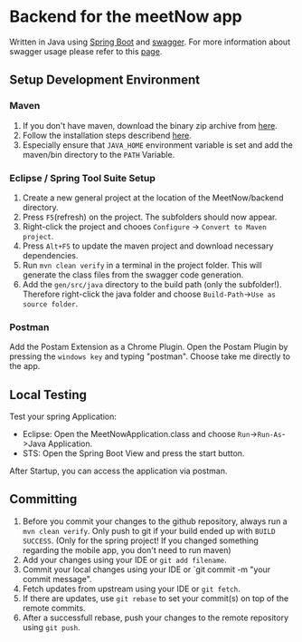 # Backend for the meetNow app
Written in Java using [Spring Boot](https://projects.spring.io/spring-boot) and [swagger](http://swagger.io/). For more information about swagger 
usage please refer to this [page](/src/main/resources/README.md).

## Setup Development Environment
### Maven
1. If you don't have maven, download the binary zip archive from [here](https://maven.apache.org/download.cgi).
2. Follow the installation steps describend [here](https://maven.apache.org/install.html).
3. Especially ensure that `JAVA_HOME` environment variable is set and add the maven/bin directory to the `PATH` Variable.

### Eclipse / Spring Tool Suite Setup
1. Create a new general project at the location of the MeetNow/backend directory.
2. Press `F5`(refresh) on the project. The subfolders should now appear.
3. Right-click the project and chooes `Configure` -> `Convert to Maven project`.
4. Press `Alt+F5` to update the maven project and download necessary dependencies.
5. Run `mvn clean verify` in a terminal in the project folder. This will generate the class files from the swagger code generation.
6. Add the `gen/src/java` directory to the build path (only the subfolder!). Therefore right-click the java folder and choose 
`Build-Path`->`Use as source folder`.

### Postman
Add the Postam Extension as a Chrome Plugin.
Open the Postam Plugin by pressing the `windows key` and typing "postman". Choose take me directly to the app.

## Local Testing
Test your spring Application:
- Eclipse: Open the MeetNowApplication.class and choose `Run`->`Run-As`->Java Application.
- STS: Open the Spring Boot View and press the start button.

After Startup, you can access the application via postman.

## Committing
1. Before you commit your changes to the github repository, always run a `mvn clean verify`. Only push to git if your build ended up with
`BUILD SUCCESS`. (Only for the spring project! If you changed something regarding the mobile app, you don't need to run maven)
2. Add your changes using your IDE or `git add filename`.
3. Commit your local changes using your IDE or `git commit -m "your commit message".
4. Fetch updates from upstream using your IDE or `git fetch`.
5. If there are updates, use `git rebase` to set your commit(s) on top of the remote commits.
6. After a successfull rebase, push your changes to the remote repository using `git push`.


